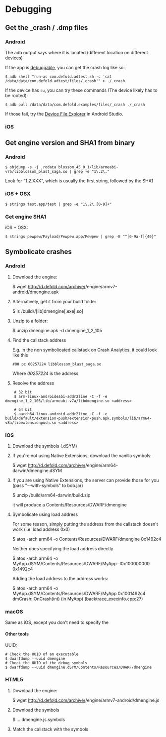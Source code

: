 # Debugging

## Get the _crash / .dmp files

### Android

The adb output says where it is located (different location on different devices)

If the app is [debuggable](), you can get the crash log like so:

	$ adb shell "run-as com.defold.adtest sh -c 'cat /data/data/com.defold.adtest/files/_crash'" > ./_crash

If the device has `su`, you can try these commands (The device likely has to be rooted):

	$ adb pull /data/data/com.defold.examples/files/_crash ./_crash

If those fail, try the [Device File Explorer](https://developer.android.com/studio/debug/device-file-explorer) in Android Studio.


### iOS

## Get engine version and SHA1 from binary

### Android

	$ objdump -s -j .rodata blossom_45_0_1/lib/armeabi-v7a/libblossom_blast_saga.so | grep -e "1\.2\."

Look for "1.2.XXX", which is usually the first string, followed by the SHA1

### iOS + OSX

    $ strings test.app/test | grep -e "1\.2\.[0-9]+"


### Get engine SHA1

iOS + OSX:

    $ strings pewpew/Payload/Pewpew.app/Pewpew | grep -E "^[0-9a-f]{40}"


## Symbolicate crashes


### Android

1. Download the engine:

	$ wget http://d.defold.com/archive/<sha1>/engine/armv7-android/dmengine.apk

1. Alternatively, get it from your build folder

	$ ls <project>/build/<platform>/[lib]dmengine[.exe|.so]

1. Unzip to a folder:

	$ unzip dmengine.apk -d dmengine_1_2_105

1. Find the callstack address

	E.g. in the non symbolicated callstack on Crash Analytics, it could look like this

	`#00 pc 00257224 libblossom_blast_saga.so`

	Where *00257224* is the address

1. Resolve the address

```
    # 32 bit
    $ arm-linux-androideabi-addr2line -C -f -e dmengine_1_2_105/lib/armeabi-v7a/libdmengine.so <address>

    # 64 bit
    $ aarch64-linux-android-addr2line -C -f -e build/default/extension-push/extension-push.apk.symbols/lib/arm64-v8a/libextensionpush.so <address>
```

### iOS

1. Download the symbols (.dSYM)

1. If you're not using Native Extensions, download the vanilla symbols:

	$ wget http://d.defold.com/archive/<sha1>/engine/arm64-darwin/dmengine.dSYM

1. If you are using Native Extensions, the server can provide those for you (pass "--with-symbols" to bob.jar)

	$ unzip <project>/build/arm64-darwin/build.zip

	it will produce a Contents/Resources/DWARF/dmengine

1. Symbolicate using load address

	For some reason, simply putting the address from the callstack doesn't work (i.e. load address 0x0)

	$ atos -arch arm64 -o Contents/Resources/DWARF/dmengine 0x1492c4

	Neither does specifying the load address directly

	$ atos -arch arm64 -o MyApp.dSYM/Contents/Resources/DWARF/MyApp -l0x100000000 0x1492c4

	Adding the load address to the address works:

	$ atos -arch arm64 -o MyApp.dSYM/Contents/Resources/DWARF/MyApp 0x1001492c4
	dmCrash::OnCrash(int) (in MyApp) (backtrace_execinfo.cpp:27)

### macOS

Same as iOS, except you don't need to specify the <arch>

#### Other tools

UUID:

	# Check the UUID of an executable
	$ dwarfdump --uuid dmengine
	# Check the UUID of the debug symbols
	$ dwarfdump --uuid dmengine.dSYM/Contents/Resources/DWARF/dmengine


### HTML5

1. Download the engine:

	$ wget http://d.defold.com/archive/<sha1>/engine/armv7-android/dmengine.js

1. Download the symbols

	$ ... dmengine.js.symbols

1. Match the callstack with the symbols
